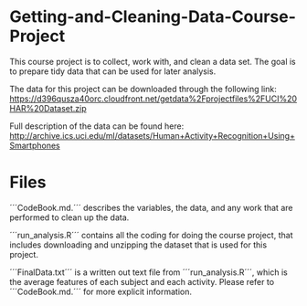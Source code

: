 # Getting-and-Cleaning-Data-Course-Project

This course project is to collect, work with, and clean a data set. The goal is to prepare tidy data that can be used for later analysis.

The data for this project can be downloaded through the following link: https://d396qusza40orc.cloudfront.net/getdata%2Fprojectfiles%2FUCI%20HAR%20Dataset.zip

Full description of the data can be found here: http://archive.ics.uci.edu/ml/datasets/Human+Activity+Recognition+Using+Smartphones

# Files
´´´CodeBook.md.´´´ describes the variables, the data, and any work that are performed to clean up the data.

´´´run_analysis.R´´´ contains all the coding for doing the course project, that includes downloading and unzipping the dataset that is used for this project.

´´´FinalData.txt´´´ is a written out text file from ´´´run_analysis.R´´´, which is the average features of each subject and each activity. Please refer to ´´´CodeBook.md.´´´ for more explicit information.
